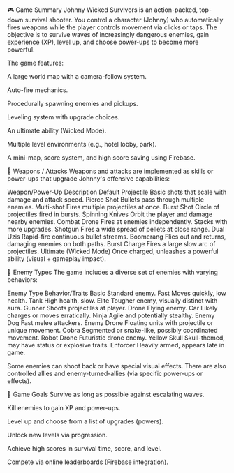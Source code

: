 🎮 Game Summary
Johnny Wicked Survivors is an action-packed, top-down survival shooter. You control a character (Johnny) who automatically fires weapons while the player controls movement via clicks or taps. The objective is to survive waves of increasingly dangerous enemies, gain experience (XP), level up, and choose power-ups to become more powerful.

The game features:

A large world map with a camera-follow system.

Auto-fire mechanics.

Procedurally spawning enemies and pickups.

Leveling system with upgrade choices.

An ultimate ability (Wicked Mode).

Multiple level environments (e.g., hotel lobby, park).

A mini-map, score system, and high score saving using Firebase.

🔫 Weapons / Attacks
Weapons and attacks are implemented as skills or power-ups that upgrade Johnny's offensive capabilities:

Weapon/Power-Up	Description
Default Projectile	Basic shots that scale with damage and attack speed.
Pierce Shot	Bullets pass through multiple enemies.
Multi-shot	Fires multiple projectiles at once.
Burst Shot	Circle of projectiles fired in bursts.
Spinning Knives	Orbit the player and damage nearby enemies.
Combat Drone	Fires at enemies independently. Stacks with more upgrades.
Shotgun	Fires a wide spread of pellets at close range.
Dual Uzis	Rapid-fire continuous bullet streams.
Boomerang	Flies out and returns, damaging enemies on both paths.
Burst Charge	Fires a large slow arc of projectiles.
Ultimate (Wicked Mode)	Once charged, unleashes a powerful ability (visual + gameplay impact).

👾 Enemy Types
The game includes a diverse set of enemies with varying behaviors:

Enemy Type	Behavior/Traits
Basic	Standard enemy.
Fast	Moves quickly, low health.
Tank	High health, slow.
Elite	Tougher enemy, visually distinct with aura.
Gunner	Shoots projectiles at player.
Drone	Flying enemy.
Car	Likely charges or moves erratically.
Ninja	Agile and potentially stealthy.
Enemy Dog	Fast melee attackers.
Enemy Drone	Floating units with projectile or unique movement.
Cobra	Segmented or snake-like, possibly coordinated movement.
Robot Drone	Futuristic drone enemy.
Yellow Skull	Skull-themed, may have status or explosive traits.
Enforcer	Heavily armed, appears late in game.

Some enemies can shoot back or have special visual effects. There are also controlled allies and enemy-turned-allies (via specific power-ups or effects).

🎯 Game Goals
Survive as long as possible against escalating waves.

Kill enemies to gain XP and power-ups.

Level up and choose from a list of upgrades (powers).

Unlock new levels via progression.

Achieve high scores in survival time, score, and level.

Compete via online leaderboards (Firebase integration).
